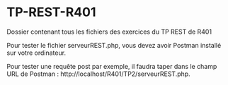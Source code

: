 # TP-REST-R401
Dossier contenant tous les fichiers des exercices du TP REST de R401

Pour tester le fichier serveurREST.php, vous devez avoir Postman installé sur votre ordinateur.

Pour tester une requête post par exemple, il faudra taper dans le champ URL de Postman :  http://localhost/R401/TP2/serveurREST.php.


